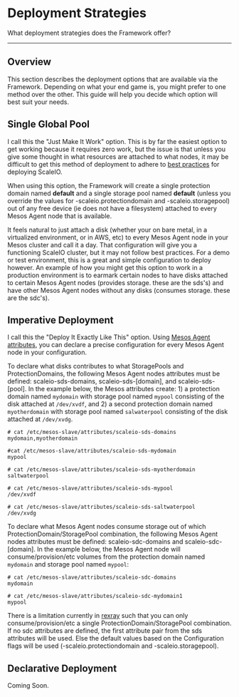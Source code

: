 # Deployment Strategies

What deployment strategies does the Framework offer?

---

## Overview
This section describes the deployment options that are available via the
Framework. Depending on what your end game is, you might prefer to one method
over the other. This guide will help you decide which option will best suit
your needs.

## Single Global Pool

I call this the "Just Make It Work" option. This is by far the easiest option to
get working because it requires zero work, but the issue is that unless you give
some thought in what resources are attached to what nodes, it may be difficult
to get this method of deployment to adhere to [best practices](h15148-emc-scaleio-deployment-guide.pdf)
for deploying ScaleIO.

When using this option, the Framework will create a single protection domain named
**default** and a single storage pool named **default** (unless you override the
values for -scaleio.protectiondomain and -scaleio.storagepool) out of any free
device (ie does not have a filesystem) attached to every Mesos Agent node that
is available.

It feels natural to just attach a disk (whether your on bare metal, in a virtualized
environment, or in AWS, etc) to every Mesos Agent node in your Mesos cluster and
call it a day. That configuration will give you a functioning ScaleIO cluster, but
it may not follow best practices. For a demo or test environment, this is a great
and simple configuration to deploy however. An example of how you might get this
option to work in a production environment is to earmark certain nodes to have
disks attached to certain Mesos Agent nodes (provides storage. these are the sds's)
and have other Mesos Agent nodes without any disks (consumes storage. these are
the sdc's).

## Imperative Deployment

I call this the "Deploy It Exactly Like This" option. Using
[Mesos Agent attributes](http://mesos.apache.org/documentation/latest/attributes-resources/),
you can declare a precise configuration for every Mesos Agent node in your
configuration.

To declare what disks contributes to what StoragePools and ProtectionDomains,
the following Mesos Agent nodes attributes must be defined: scaleio-sds-domains,
scaleio-sds-[domain], and scaleio-sds-[pool]. In the example below, the Mesos
attributes create: 1) a protection domain named `mydomain` with storage pool named
`mypool` consisting of the disk attached at `/dev/xvdf`, and 2) a second protection
domain named `myotherdomain` with storage pool named `salwaterpool` consisting of the
disk attached at `/dev/xvdg`.

```
# cat /etc/mesos-slave/attributes/scaleio-sds-domains
mydomain,myotherdomain

#cat /etc/mesos-slave/attributes/scaleio-sds-mydomain
mypool

# cat /etc/mesos-slave/attributes/scaleio-sds-myotherdomain
saltwaterpool

# cat /etc/mesos-slave/attributes/scaleio-sds-mypool
/dev/xvdf

# cat /etc/mesos-slave/attributes/scaleio-sds-saltwaterpool
/dev/xvdg
```

To declare what Mesos Agent nodes consume storage out of which
ProtectionDomain/StoragePool combination, the following Mesos Agent nodes
attributes must be defined: scaleio-sdc-domains and scaleio-sdc-[domain]. In the
example below, the Mesos Agent node will consume/provision/etc volumes from the
protection domain named `mydomain` and storage pool named `mypool`:

```
# cat /etc/mesos-slave/attributes/scaleio-sdc-domains
mydomain

# cat /etc/mesos-slave/attributes/scaleio-sdc-mydomain1
mypool
```

There is a limitation currently in [rexray](https://github.com/codedellemc/rexray)
such that you can only consume/provision/etc a single ProtectionDomain/StoragePool
combination. If no sdc attributes are defined, the first attribute pair from the
sds attributes will be used. Else the default values based on the Configuration
flags will be used (-scaleio.protectiondomain and
-scaleio.storagepool).

## Declarative Deployment

Coming Soon.
